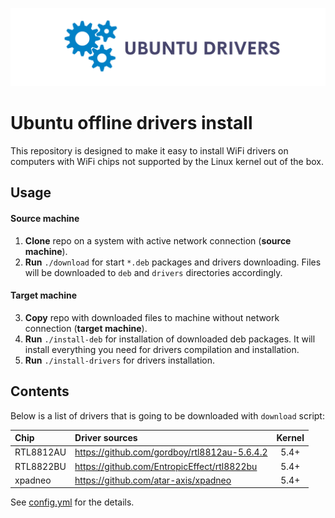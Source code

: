 ![Logo](./logo.png)

# Ubuntu offline drivers install

This repository is designed to make it easy to install WiFi drivers on computers with WiFi chips not supported by the Linux kernel out of the box.

## Usage

#### Source machine
1. **Clone** repo on a system with active network connection (**source machine**).
2. **Run** `./download` for start `*.deb` packages and drivers downloading. Files will be downloaded to `deb` and `drivers` directories accordingly.

#### Target machine
3. **Copy** repo with downloaded files to machine without network connection (**target machine**).
4. **Run** `./install-deb` for installation of downloaded deb packages. It will install everything you need for drivers compilation and installation.
5. **Run** `./install-drivers` for drivers installation.

## Contents

Below is a list of drivers that is going to be downloaded with `download` script:

|    Chip   |                Driver sources                | Kernel |
|:----------|:---------------------------------------------|:------:|
| RTL8812AU | https://github.com/gordboy/rtl8812au-5.6.4.2 | 5.4+   |
| RTL8822BU | https://github.com/EntropicEffect/rtl8822bu  | 5.4+   |
| xpadneo   | https://github.com/atar-axis/xpadneo         | 5.4+   |

See [config.yml](config.yml) for the details.
